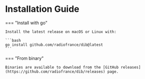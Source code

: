 Installation Guide
==================

=== "Install with go"

    Install the latest release on macOS or Linux with:

    ```bash
    go install github.com/radiofrance/dib@latest
    ```

=== "From binary"

    Binaries are available to download from the [GitHub releases](https://github.com/radiofrance/dib/releases) page.
